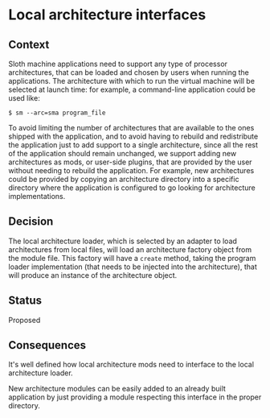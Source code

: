# Local architecture interfaces


## Context

Sloth machine applications need to support any type of processor architectures, that can be loaded and chosen by users when running the applications. The architecture with which to run the virtual machine will be selected at launch time: for example, a command-line application could be used like:
```
$ sm --arc=sma program_file
```

To avoid limiting the number of architectures that are available to the ones shipped with the application, and to avoid having to rebuild and redistribute the application just to add support to a single architecture, since all the rest of the application should remain unchanged, we support adding new architectures as mods, or user-side plugins, that are provided by the user without needing to rebuild the application. For example, new architectures could be provided by copying an architecture directory into a specific directory where the application is configured to go looking for architecture implementations.


## Decision

The local architecture loader, which is selected by an adapter to load architectures from local files, will load an architecture factory object from the module file. This factory will have a `create` method, taking the program loader implementation (that needs to be injected into the architecture), that will produce an instance of the architecture object.


## Status

Proposed


## Consequences

It's well defined how local architecture mods need to interface to the local architecture loader.

New architecture modules can be easily added to an already built application by just providing a module respecting this interface in the proper directory.
